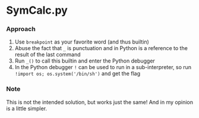 # SymCalc.py

### Approach

1) Use `breakpoint` as your favorite word (and thus builtin)
2) Abuse the fact that `_` is punctuation and in Python is a reference to the result of the last command
3) Run `_()` to call this builtin and enter the Python debugger
4) In the Python debugger `!` can be used to run in a sub-interpreter, so run `!import os; os.system('/bin/sh')` and get the flag

### Note

This is not the intended solution, but works just the same! And in my opinion is a little simpler.
